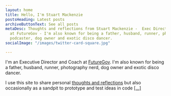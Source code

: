 ```yaml
---
layout: home
title: Hello, I'm Stuart Mackenzie
postsHeading: Latest posts
archiveButtonText: See all posts
metaDesc: Thoughts and reflections from Stuart Mackenzie -  Exec Director and coach
  at FutureGov - I'm also known for being a father, husband, runner, photography nerd,
  podcaster, dog owner and exotic disco dancer.
socialImage: "/images/twitter-card-square.jpg"

---
```

I'm an Executive Director and Coach at [FutureGov](https://www.wearefuturegov.com/). I'm also known for being a father, husband, runner, photography nerd, dog owner and exotic disco dancer.

I use this site to share personal [thoughts and reflections](https://hellostuxyzmaster.gatsbyjs.io/blog) but also occasionally as a sandpit to prototype and test ideas in code [\[...\]](/about "read more")